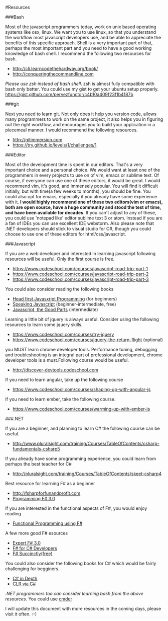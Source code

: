 #Resources

###Bash

Most of the javascript programmers today, work on unix based operating systems like osx, linux. We want you to use linux, so that you understand the workflow most javascript developers use, and be able to appreciate the benefits of this specific approach. Shell is a very important part of that, perhaps the most important part and you need to have a good working knowledge of bash shell. I recommend the following two resources for bash.

* <http://cli.learncodethehardway.org/book/>
* <http://conqueringthecommandline.com>

*Please use zsh instead of bash shell*. zsh is almost fully compatible with bash only better. You could use my gist to get your ubuntu setup properly. 
<https://gist.github.com/pervezfunctor/c4b10a409f23f1b4187b>

###git

Next you need to learn git. Not only does it help you version code, allows many programmers to work on the same project, it also helps you in figuring out the right workflow, and encourages you to build your application in a piecemeal manner. I would recommend the following resources.

* <http://gitimmersion.com>
* <https://try.github.io/levels/1/challenges/1>


###Editor

Most of the development time is spent in our editors. That's a very important choice and a personal choice. We would want at least one of the programmers in every projects to use on of vim, emacs or sublime text. Of course, if everyone can use one of these editors, it would be great. I would recommend vim, it's good, and immensely popular. You will find it difficult initially, but with time(a few weeks to months), you should be fine. You could also opt for emacs, especially if you already have some experience with it. **I would highly recommend one of these two editors(vim or emacs), both are open source, have a huge community and stood the  test of time, and have been available for decades**. If you can't adjust to any of these, you could use 'notepad like' editor sublime text 3 or atom. Instead if you are a fan of IDEs you can use excellent IDE webstorm. Also please note that .NET developers should stick to visual studio for C#, though you could choose to  use one of these editors for html/css/javascript.

###Javascript

If you are a web developer and interested in learning javascript following resources will be useful. Only the first course is free.

* <https://www.codeschool.com/courses/javascript-road-trip-part-1>
* <https://www.codeschool.com/courses/javascript-road-trip-part-2>
* <https://www.codeschool.com/courses/javascript-road-trip-part-3>

You could also consider reading the following books

* [Head first Javasxript Programming](http://www.amazon.com/Head-First-JavaScript-Programming-Freeman/dp/144934013X/ref=sr_1_1?ie=UTF8&qid=1400858584&sr=8-1)  (for beginners)
* [Speaking Javascript](http://speakingjs.com/es5/index.html) (beginner-intermediate, free)
* [Javascript, the Good Parts](http://www.amazon.com/JavaScript-Good-Parts-Douglas-Crockford/dp/0596517742/ref=sr_1_1?ie=UTF8&qid=1400858614&sr=8-1) (intermediate)

Learning a little bit of jquery is always useful. Consider using the following resources to learn some jquery skills.

* <https://www.codeschool.com/courses/try-jquery>
* <https://www.codeschool.com/courses/jquery-the-return-flight>  (optional)

you MUST learn chrome developer tools. Performance tuning, debugging and troubleshooting is an integral part of professional development, chrome developer tools is a must.Following course would be useful.

* <http://discover-devtools.codeschool.com>

If you need to learn angular, take up the following course

* <https://www.codeschool.com/courses/shaping-up-with-angular-js>

If you need to learn ember, take the following course.

* <https://www.codeschool.com/courses/warming-up-with-ember-js>

###.NET

If you are a beginner, and planning to learn C# the following course can be useful.

* <http://www.pluralsight.com/training/Courses/TableOfContents/csharp-fundamentals-csharp5>

If you already have some programming experience, you could learn from perhaps the best teacher for C#

* <http://pluralsight.com/training/Courses/TableOfContents/skeet-csharp4>

Best resource for learning F# as a beginner

* <http://fsharpforfunandprofit.com>
* [Programming F# 3.0](http://www.amazon.com/Programming-F-3-0-Chris-Smith/dp/1449320295/ref=sr_1_1?ie=UTF8&qid=1401812931&sr=8-1)

If you are interested in the functional aspects of F#, you would enjoy reading

* [Functional Programming using F#](http://www.amazon.com/Functional-Programming-Using-Michael-Hansen/dp/1107684064/ref=sr_1_1?ie=UTF8&qid=1401813104&sr=8-1)

A few more good F# esources

* [Expert F# 3.0](http://www.amazon.com/Expert-3-0-Experts-Voice-Syme/dp/1430246502/ref=sr_1_1?ie=UTF8&qid=1401813161&sr=8-1)
* [F# for C# Developers](http://www.amazon.com/F-C-Developers-Developer-Reference/dp/0735670269/ref=sr_1_10?ie=UTF8&qid=1401812931&sr=8-10)
* [F# Succinctly(free)](https://www.syncfusion.com/resources/techportal/ebooks/fsharp)

You could also consider the following books for C# which would be fairly challenging for begginers.

* [C# in Depth](http://www.amazon.com/Depth-3rd-Edition-Jon-Skeet/dp/161729134X/ref=sr_1_1?ie=UTF8&qid=1400858744&sr=8-1)
*  [CLR via C#](http://www.amazon.com/CLR-via-Edition-Developer-Reference/dp/0735667454/ref=sr_1_1?ie=UTF8&qid=1400858775&sr=8-1)

*.NET programmers too can consider learning bash from the above resources*. You could use [cmder](http://bliker.github.io/cmder)

I will update this document with more resources in the coming days, please visit it often. :-)



